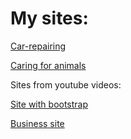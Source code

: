 # My sites:

[Car-repairing](https://siteslabs.github.io/site%203/index.html)

[Caring for animals](https://siteslabs.github.io/site/index.html)

Sites from youtube videos:

[Site with bootstrap](https://siteslabs.github.io/Site_with_bootstrap/index.html )

[Business site](https://siteslabs.github.io/website_with_html_and_css/web%20site%20with%20html%20css%20and%20bootstrap.html)


